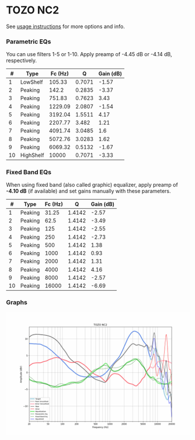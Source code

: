 # TOZO NC2
See [usage instructions](https://github.com/jaakkopasanen/AutoEq#usage) for more options and info.

### Parametric EQs
You can use filters 1-5 or 1-10. Apply preamp of -4.45 dB or -4.14 dB, respectively.

|   # | Type      |   Fc (Hz) |      Q |   Gain (dB) |
|-----|-----------|-----------|--------|-------------|
|   1 | LowShelf  |    105.33 | 0.7071 |       -1.57 |
|   2 | Peaking   |    142.2  | 0.2835 |       -3.37 |
|   3 | Peaking   |    751.83 | 0.7623 |        3.43 |
|   4 | Peaking   |   1229.09 | 2.0807 |       -1.54 |
|   5 | Peaking   |   3192.04 | 1.5511 |        4.17 |
|   6 | Peaking   |   2207.77 | 3.482  |        1.21 |
|   7 | Peaking   |   4091.74 | 3.0485 |        1.6  |
|   8 | Peaking   |   5072.76 | 3.0283 |        1.62 |
|   9 | Peaking   |   6069.32 | 0.5132 |       -1.67 |
|  10 | HighShelf |  10000    | 0.7071 |       -3.33 |

### Fixed Band EQs
When using fixed band (also called graphic) equalizer, apply preamp of **-4.10 dB** (if available) and set gains manually with these parameters.

|   # | Type    |   Fc (Hz) |      Q |   Gain (dB) |
|-----|---------|-----------|--------|-------------|
|   1 | Peaking |     31.25 | 1.4142 |       -2.57 |
|   2 | Peaking |     62.5  | 1.4142 |       -3.49 |
|   3 | Peaking |    125    | 1.4142 |       -2.55 |
|   4 | Peaking |    250    | 1.4142 |       -2.73 |
|   5 | Peaking |    500    | 1.4142 |        1.38 |
|   6 | Peaking |   1000    | 1.4142 |        0.93 |
|   7 | Peaking |   2000    | 1.4142 |        1.31 |
|   8 | Peaking |   4000    | 1.4142 |        4.16 |
|   9 | Peaking |   8000    | 1.4142 |       -2.57 |
|  10 | Peaking |  16000    | 1.4142 |       -6.69 |

### Graphs
![](./TOZO%20NC2.png)
